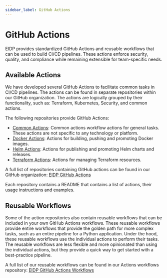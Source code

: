 ```yaml
---
sidebar_label: GitHub Actions
---
```


# GitHub Actions

EIDP provides standardized GitHub Actions and reusable workflows that can be used to build CI/CD pipelines. These actions enforce security, quality, and compliance while remaining extensible for team-specific needs.

## Available Actions

We have developed several GitHub Actions to facilitate common tasks in CI/CD pipelines. The actions can be found in separate repositories within our GitHub organization.
The actions are logically grouped by their functionality, such as: Terraform, Kubernetes, Security, and common actions.

The following repositories provide GitHub Actions:

- [Common Actions](https://github.com/eidp/actions-common): Common actions workflow actions for general tasks. These actions are not specific to any technology or platform.
- [Docker Actions](https://github.com/eidp/actions-docker): Actions for building, pushing and promoting Docker images.
- [Helm Actions](https://github.com/eidp/actions-helm): Actions for publishing and promoting Helm charts and releases.
- [Terraform Actions](https://github.com/eidp/actions-terraform): Actions for managing Terraform resources.

A full list of repositories containing GitHub actions can be found in our GitHub organization: [EIDP GitHub Actions](https://github.com/orgs/eidp/repositories?q=github-actions)

Each repository contains a README that contains a list of actions, their usage instructions and examples.

## Reusable Workflows

Some of the action repositories also contain reusable workflows that can be included in your own GitHub Actions workflows.
These reusable workflows provide entire workflows that provide the golden path for more complex tasks, such as an entire pipeline for a Python application.
Under the hood, these reusable workflows use the individual actions to perform their tasks.
The reusable workflows are less flexible and more opinionated than using the individual actions, but they provide a quick way to get started with a best-practice pipeline.

A full list of our reusable workflows can be found in our Actions workflows repository: [EIDP GitHub Actions Workflows](https://github.com/eidp/actions-workflows)
